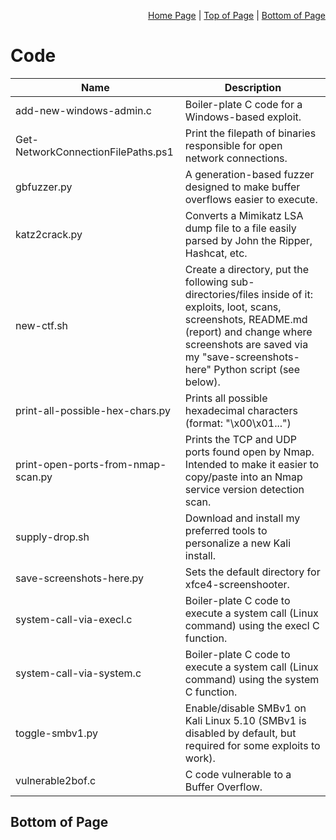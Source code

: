<p align="right">
  <a href="/README.md">Home Page</a> |
  <a href="/Code/README.md#code">Top of Page</a> |
  <a href="/Code/README.md#bottom-of-page">Bottom of Page</a>
</p>

# Code

|Name|Description|
|----|-------|
|add-new-windows-admin.c|Boiler-plate C code for a Windows-based exploit.|
|Get-NetworkConnectionFilePaths.ps1|Print the filepath of binaries responsible for open network connections.|
|gbfuzzer.py|A generation-based fuzzer designed to make buffer overflows easier to execute.|
|katz2crack.py|Converts a Mimikatz LSA dump file to a file easily parsed by John the Ripper, Hashcat, etc.|
|new-ctf.sh|Create a directory, put the following sub-directories/files inside of it: exploits, loot, scans, screenshots, README.md (report) and change where screenshots are saved via my "save-screenshots-here" Python script (see below). |
|print-all-possible-hex-chars.py|Prints all possible hexadecimal characters (format: "\x00\x01...")|
|print-open-ports-from-nmap-scan.py|Prints the TCP and UDP ports found open by Nmap. Intended to make it easier to copy/paste into an Nmap service version detection scan.|
|supply-drop.sh|Download and install my preferred tools to personalize a new Kali install.|
|save-screenshots-here.py|Sets the default directory for xfce4-screenshooter.|
|system-call-via-execl.c|Boiler-plate C code to execute a system call (Linux command) using the execl C function.|
|system-call-via-system.c|Boiler-plate C code to execute a system call (Linux command) using the system C function.|
|toggle-smbv1.py|Enable/disable SMBv1 on Kali Linux 5.10 (SMBv1 is disabled by default, but required for some exploits to work).|
|vulnerable2bof.c|C code vulnerable to a Buffer Overflow.|

## Bottom of Page
